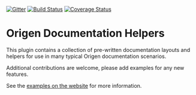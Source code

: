 [![Gitter](https://badges.gitter.im/Join%20Chat.svg)](https://gitter.im/Origen-SDK/users?utm_source=badge&utm_medium=badge&utm_campaign=pr-badge&utm_content=badge)
[![Build Status](https://travis-ci.org/Origen-SDK/origen_doc_helpers.svg)](https://travis-ci.org/Origen-SDK/origen_doc_helpers)
[![Coverage Status](https://coveralls.io/repos/github/Origen-SDK/origen_doc_helpers/badge.svg?branch=master)](https://coveralls.io/github/Origen-SDK/origen_doc_helpers?branch=master)

# Origen Documentation Helpers

This plugin contains a collection of pre-written documentation layouts and helpers for use in
many typical Origen documentation scenarios.

Additional contributions are welcome, please add examples for any new features.

See the [examples on the website](https://origen-sdk.org/doc_helpers/examples) for
more information.
